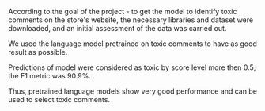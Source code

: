 According to the goal of the project - to get the model to identify toxic comments on the store's website, the necessary libraries and dataset were downloaded, and an initial assessment of the data was carried out.

We used the language model pretrained on toxic comments to have as good result as possible.

Predictions of model were considered as toxic by score level more then 0.5; the F1 metric was 90.9%.

Thus, pretrained language models show very good performance and can be used to select toxic comments.
